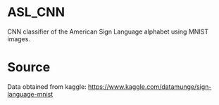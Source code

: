 # ASL_CNN
CNN classifier of the American Sign Language alphabet using MNIST images. 

# Source
Data obtained from kaggle: https://www.kaggle.com/datamunge/sign-language-mnist
